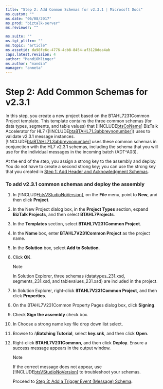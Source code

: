 ```yaml
---
title: "Step 2: Add Common Schemas for v2.3.1 | Microsoft Docs"
ms.custom: ""
ms.date: "06/08/2017"
ms.prod: "biztalk-server"
ms.reviewer: ""

ms.suite: ""
ms.tgt_pltfrm: ""
ms.topic: "article"
ms.assetid: da98fe6c-4776-4cb8-8454-af3128dea4ab
caps.latest.revision: 4
author: "MandiOhlinger"
ms.author: "mandia"
manager: "anneta"
---
```

# Step 2: Add Common Schemas for v2.3.1
In this step, you create a new project based on the BTAHL7231Common Project template. This template contains the three common schemas (for data types, segments, and table values) that [!INCLUDE[btsCoName](../../includes/btsconame-md.md)] BizTalk Accelerator for HL7 ([!INCLUDE[btaBTAHL71.3abbrevnonumber](../../includes/btabtahl71-3abbrevnonumber-md.md)]) uses to validate v2.3.1 message instances. [!INCLUDE[btaBTAHL71.3abbrevnonumber](../../includes/btabtahl71-3abbrevnonumber-md.md)] uses these common schemas in conjunction with the HL7 v2.3.1 schemas, including the schema that you will use for the individual messages in the incoming batch (ADT^A03).  
  
 At the end of the step, you assign a strong key to the assembly and deploy. You do not have to create a second strong key; you can use the strong key that you created in [Step 1: Add Header and Acknowledgment Schemas](../../adapters-and-accelerators/accelerator-hl7/step-1-add-header-and-acknowledgment-schemas.md).  
  
### To add v2.3.1 common schemas and deploy the assembly  
  
1. In [!INCLUDE[btsVStudioNoVersion](../../includes/btsvstudionoversion-md.md)], on the **File** menu, point to **New**, and then click **Project**.  
  
2. In the New Project dialog box, in the **Project Types** section, expand **BizTalk Projects**, and then select **BTAHL7Projects**.  
  
3. In the **Templates** section, select **BTAHL7V231Common Project**.  
  
4. In the **Name** box, enter **BTAHL7V231Common Project** as the project name.  
  
5. In the **Solution** box, select **Add to Solution**.  
  
6. Click **OK**.  
  
   > [!NOTE]
   >  In Solution Explorer, three schemas (datatypes_231.xsd, segments_231.xsd, and tablevalues_231.xsd) are included in the project.  
  
7. In Solution Explorer, right-click **BTAHL7V231Common Project**, and then click **Properties**.  
  
8. On the BTAHL7V231Common Property Pages dialog box, click **Signing**.  
  
9. Check **Sign the assembly** check box.  
  
10. In Choose a strong name key file drop down list select.  
  
11. Browse to **:\Batching Tutorial**, select **key.snk**, and then click **Open**.  
  
12. Right-click **BTAHL7V231Common**, and then click **Deploy**. Ensure a success message appears in the output window.  
  
    > [!NOTE]
    >  If the correct message does not appear, use [!INCLUDE[btsVStudioNoVersion](../../includes/btsvstudionoversion-md.md)] to troubleshoot your schemas.  
  
    Proceed to [Step 3: Add a Trigger Event (Message) Schema](../../adapters-and-accelerators/accelerator-hl7/step-3-add-a-trigger-event-message-schema.md).